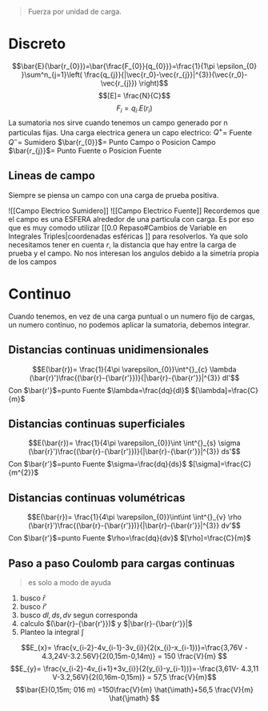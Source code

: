 >	Fuerza por unidad de carga.

# Discreto
$$\bar{E}(\bar{r_{0}})=\bar{\frac{F_{0}}{q_{0}}}=\frac{1}{1\pi \epsilon_{0} }\sum^n_{j=1}\left( \frac{q_{j}}{|\vec{r_0}-\vec{r_{j}}|^{3}}(\vec{r_0}-\vec{r_{j}}) \right)$$
$$[E]= \frac{N}{C}$$
$$F_{i}=q_{i}.E(r_{i})$$
La sumatoria nos sirve cuando tenemos un campo generado por n particulas fijas.
Una carga electrica genera un capo electrico:
$Q^{+}$= Fuente
$Q^{-}$= Sumidero
$\bar{r_{0}}$= Punto Campo o Posicion Campo
$\bar{r_{j}}$= Punto Fuente o Posicion Fuente

## Lineas de campo
Siempre se piensa un campo con una carga de prueba positiva.



![[Campo Electrico Sumidero]] ![[Campo Electrico Fuente]]
Recordemos que el campo es una ESFERA alrededor de una particula con carga. Es por eso que es muy comodo utilizar [[0.0 Repaso#Cambios de Variable en Integrales Triples|coordenadas esféricas
]] para resolverlos. Ya que solo necesitamos tener en cuenta $r$, la distancia que hay entre la carga de prueba y el campo. No nos interesan los angulos debido a la simetría propia de los campos

# Continuo
Cuando tenemos, en vez de una carga puntual o un numero fijo de cargas, un numero continuo, no podemos aplicar la sumatoria, debemos integrar.

## Distancias continuas unidimensionales

$$E(\bar{r})= \frac{1}{4\pi \varepsilon_{0}}\int^{}_{c} \lambda (\bar{r}')\frac{(\bar{r}-{\bar{r'}})}{|\bar{r}-{\bar{r'}}|^{3}} dl'$$
Con $\bar{r'}$=punto Fuente
$\lambda=\frac{dq}{dl}$
$[\lambda]=\frac{C}{m}$

## Distancias continuas superficiales

$$E(\bar{r})= \frac{1}{4\pi \varepsilon_{0}}\int \int^{}_{s} \sigma (\bar{r}')\frac{(\bar{r}-{\bar{r'}})}{|\bar{r}-{\bar{r'}}|^{3}} ds'$$
Con $\bar{r'}$=punto Fuente
$\sigma=\frac{dq}{ds}$
$[\sigma]=\frac{C}{m^{2}}$

## Distancias continuas volumétricas

$$E(\bar{r})= \frac{1}{4\pi \varepsilon_{0}}\int\int \int^{}_{v} \rho (\bar{r}')\frac{(\bar{r}-{\bar{r'}})}{|\bar{r}-{\bar{r'}}|^{3}} dv'$$
Con $\bar{r'}$=punto Fuente
$\rho=\frac{dq}{dv}$
$[\rho]=\frac{C}{m}$

## Paso a paso Coulomb para cargas continuas
> es solo a modo de ayuda

1) busco $\bar{ r}$
2) busco $\bar{ r}'$
3) busco $dl, ds, dv$ segun corresponda
4) calculo $(\bar{r}-{\bar{r'}})$ y $|\bar{r}-{\bar{r'}}|$
5) Planteo la integral $\int  \,$


$$E_{x}= \frac{v_{i-2}-4v_{i-1}-3v_{i}}{2(x_{i}-x_{i-1})}=\frac{3,76V - 4.3,24V-3.2.56V}{2(0,15m-0,14m)} = 150 \frac{V}{m} $$
$$E_{y}= \frac{v_{i-2}-4v_{i+1}+3v_{i}}{2(y_{i}-y_{i-1})}=-\frac{3,61V- 4.3,11 V-3.2,56V}{2(0,16m-0,15m)} = 57,5 \frac{V}{m}$$
$$\bar{E}(0,15m; 016 m) =150\frac{V}{m} \hat{\imath}+56,5 \frac{V}{m} \hat{\jmath} $$

